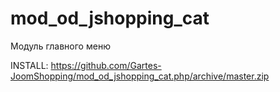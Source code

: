 # mod_od_jshopping_cat
Модуль главного меню 

INSTALL: https://github.com/Gartes-JoomShopping/mod_od_jshopping_cat.php/archive/master.zip